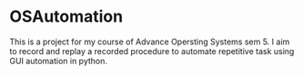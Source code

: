 # OSAutomation
This is a project for my course of Advance Opersting Systems sem 5. I aim to record and replay a recorded procedure to automate repetitive task using GUI automation in python.
